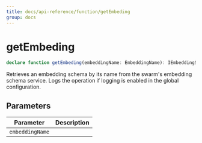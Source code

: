 ```yaml
---
title: docs/api-reference/function/getEmbeding
group: docs
---
```


# getEmbeding

```ts
declare function getEmbeding(embeddingName: EmbeddingName): IEmbeddingSchema;
```

Retrieves an embedding schema by its name from the swarm's embedding schema service.
Logs the operation if logging is enabled in the global configuration.

## Parameters

| Parameter | Description |
|-----------|-------------|
| `embeddingName` | |
